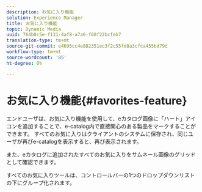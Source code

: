 ```yaml
---
description: お気に入り機能
solution: Experience Manager
title: お気に入り機能
topic: Dynamic Media
uuid: 764b0c5e-f131-4af8-a7a6-f60f22bcfeb7
translation-type: tm+mt
source-git-commit: e4695cc4e882351ec3f2c55fd8a3cfca455bd79d
workflow-type: tm+mt
source-wordcount: '85'
ht-degree: 0%

---
```



# お気に入り機能{#favorites-feature}

エンドユーザは、お気に入り機能を使用して、eカタログ画像に「ハート」アイコンを追加することで、e-catalog内で直接関心のある製品をマークすることができます。 すべてのお気に入りはクライアントのシステムに保存され、同じユーザが再びe-catalogを表示すると、再び表示されます。

また、eカタログに追加されたすべてのお気に入りをサムネール画像のグリッドとして確認できます。

すべてのお気に入りツールは、コントロールバーの1つのドロップダウンリストの下にグループ化されます。
